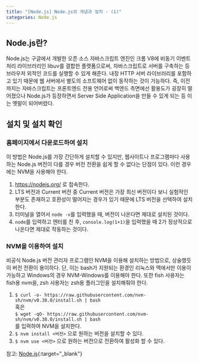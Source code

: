 ```yaml
---
title: "[Node.js] Node.js의 개념과 설치 - (1)"
categories: Node.js
---
```


## Node.js란?

Node.js는 구글에서 개발한 오픈 소스 자바스크립트 엔진인 크롬 V8에 비동기 이벤트 처리 라이브러리인 libuv를 결합한 플랫폼으로써, 자바스크립트로 서버를 구축하는 등 브라우저 외적인 코드를 실행할 수 있게 해준다. 내장 HTTP 서버 라이브러리를 포함하고 있기 때문에 웹 서버에서 별도의 소프트웨어 없이 동작하는 것이 가능하다. 즉, 이전까지는 자바스크립트는 프론트엔드 전용 언어로써 백엔드 측면에선 활용도가 굉장히 떨어졌으나 Node.js가 등장하면서 Server Side Application을 만들 수 있게 되는 등 이는 옛말이 되어버렸다.

## 설치 및 설치 확인

### 홈페이지에서 다운로드하여 설치

이 방법은 Node.js를 가장 간단하게 설치할 수 있지만, 웹사이트나 프로그램마다 사용하는 Node.js 버전이 다를 경우 버전 전환을 쉽게 할 수 없다는 단점이 있다. 이런 경우에는 NVM을 사용해야 한다.

1. https://nodejs.org/ 로 접속한다.
2. LTS 버전과 Current 버전 중 Current 버전은 가장 최신 버전이다 보니 실험적인 부분도 존재하고 호환성이 떨어지는 경우가 있기 때문에 LTS 버전을 선택하여 설치한다.
3. 터미널을 열어서 `node -v`를 입력했을 때, 버전이 나온다면 제대로 설치된 것이다.
4. `node`를 입력하고 엔터를 친 후, `console.log(1+1)`을 입력했을 때 2가 정상적으로 나온다면 제대로 작동하는 것이다.

### NVM을 이용하여 설치

비공식 Node.js 버전 관리자 프로그램인 NVM을 이용해 설치하는 방법으로, 상술했듯이 버전 전환이 용이하다. 단, 이는 bash가 지원되는 환경인 리눅스와 맥에서만 이용이 가능하고 Windows의 경우 NVM-Windows를 이용해야 한다. 또한 fish 사용자는 fish용 nvm을, zsh 사용자는 zsh용 플러그인을 설치해줘야 한다.

1. `$ curl -o- https://raw.githubusercontent.com/nvm-sh/nvm/v0.38.0/install.sh | bash`  
   혹은  
   `$ wget -qO- https://raw.githubusercontent.com/nvm-sh/nvm/v0.38.0/install.sh | bash`  
   를 입력하여 NVM을 설치한다.
2. `$ nvm install <버전>` 으로 원하는 버전을 설치할 수 있다.
3. `$ nvm use <버전>` 으로 원하는 버전으로 전환하여 활성화 할 수 있다.

참고: [Node.js](https://nodejs.org/ko/){:target="\_blank"}
